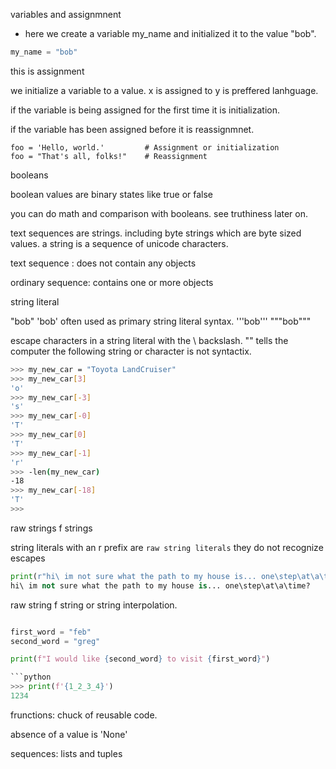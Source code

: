 variables and assignmnent

- here we create a variable my_name and initialized it to the value "bob".

```py
my_name = "bob"
```
this is assignment

we initialize a variable to a value. x is assigned to y is preffered lanhguage.

if the variable is being assigned for the first time it is initialization.

if the variable has been assigned before it is reassignmnet.

```
foo = 'Hello, world.'         # Assignment or initialization
foo = "That's all, folks!"    # Reassignment
```

booleans

boolean values are binary states like true or false

you can do math and comparison with booleans. see truthiness later on.

text sequences are strings. including byte strings which are byte sized values. a string is a sequence of unicode characters.

text sequence    : does not contain any objects

ordinary sequence: contains one or more objects

string literal

"bob"
'bob' often used as primary string literal syntax.
'''bob'''
"""bob"""

escape characters in a string literal with the \ backslash. "\" tells the computer the following string or character is not syntactix.

```bash
>>> my_new_car = "Toyota LandCruiser"
>>> my_new_car[3]
'o'
>>> my_new_car[-3]
's'
>>> my_new_car[-0]
'T'
>>> my_new_car[0]
'T'
>>> my_new_car[-1]
'r'
>>> -len(my_new_car)
-18
>>> my_new_car[-18]
'T'
>>> 
```

raw strings f strings

string literals with an r prefix are `raw string literals` they do not recognize escapes

```python
print(r"hi\ im not sure what the path to my house is... one\step\at\a\time?")
hi\ im not sure what the path to my house is... one\step\at\a\time?
```
raw string
f string or string interpolation.

```python

first_word = "feb"
second_word = "greg"

print(f"I would like {second_word} to visit {first_word}")

```python
>>> print(f'{1_2_3_4}')
1234
```

frunctions: 
chuck of reusable code.

absence of a value is 'None'

sequences: lists and tuples